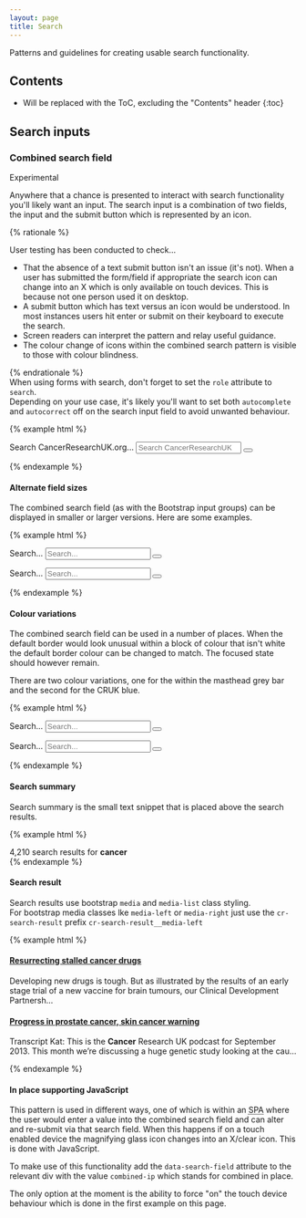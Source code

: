 ```yaml
---
layout: page
title: Search
---
```


Patterns and guidelines for creating usable search functionality.

## Contents

* Will be replaced with the ToC, excluding the "Contents" header
{:toc}

## Search inputs

### Combined search field

<span class="label label-danger">Experimental</span>

Anywhere that a chance is presented to interact with search functionality you'll likely want an input. The search input is a combination of two fields, the input and the submit button which is represented by an icon.

{% rationale %}
<p>User testing has been conducted to check...</p>
<ul>
  <li>That the absence of a text submit button isn't an issue (it's not). When a user has submitted the form/field if appropriate the search icon can change into an X which is only available on touch devices. This is because not one person used it on desktop.</li>
  <li>A submit button which has text versus an icon would be understood. In most instances users hit enter or submit on their keyboard to execute the search.</li>
  <li>Screen readers can interpret the pattern and relay useful guidance.</li>
  <li>The colour change of icons within the combined search pattern is visible to those with colour blindness.</li>
</ul>
{% endrationale %}

<div class="alert alert-warning" role="alert">When using forms with search, don't forget to set the <code>role</code> attribute to <code>search</code>.</div>

<div class="alert alert-warning" role="alert">Depending on your use case, it's likely you'll want to set both <code>autocomplete</code> and <code>autocorrect</code> off on the search input field to avoid unwanted behaviour.</div>

{% example html %}
<div class="row">
  <div class="col-xs-6">
    <form role="search" action="#" id="search-field-combined-example">
      <div class="cr-input-group cr-search-input" data-search-field="combined-ip" data-force_touch_device="true">
        <label for="search-input" id="search-label">Search CancerResearchUK.org...</label>
        <input type="search" class="cr-input-group__input cr-search-input__input" id="search-input" placeholder="Search CancerResearchUK.org..." aria-describedby="search-label" autocomplete="off" autocorrect="off">
        <span class="cr-input-group__button cr-search-input__button">
          <button type="submit" class="btn" aria-label="Submit your search"><span class="cr-input-group__icon glyphicon glyphicon-search" aria-hidden="true"></span></button>
        </span>
      </div>
    </form>
  </div>
</div>
{% endexample %}

#### Alternate field sizes

The combined search field (as with the Bootstrap input groups) can be displayed in smaller or larger versions. Here are some examples.

{% example html %}
<div class="row">
  <div class="col-xs-12">
    <form role="search" action="#" id="search-field-combined-example-2">
      <div class="cr-input-group cr-input-group--lg cr-search-input">
        <label for="search-input-2" id="search-label-2">Search...</label>
        <input type="search" class="cr-input-group__input cr-search-input__input" id="search-input-2" placeholder="Search..." aria-describedby="search-label-2" autocomplete="off" autocorrect="off">
        <span class="cr-input-group__button cr-search-input__button">
          <button type="submit" class="btn" aria-label="Submit your search"><span class="cr-input-group__icon glyphicon glyphicon-search" aria-hidden="true"></span></button>
        </span>
      </div>
    </form>
  </div>
</div>

<div class="row">
  <div class="col-xs-4">
    <form role="search" action="#" id="search-field-combined-example-3">
      <div class="cr-input-group cr-input-group--sm cr-search-input">
        <label for="search-input-3" id="search-label-3">Search...</label>
        <input type="search" class="cr-input-group__input cr-search-input__input" id="search-input-3" placeholder="Search..." aria-describedby="search-label" autocomplete="off" autocorrect="off">
        <span class="cr-input-group__button cr-search-input__button">
          <button type="submit" class="btn" aria-label="Submit your search"><span class="cr-input-group__icon glyphicon glyphicon-search" aria-hidden="true"></span></button>
        </span>
      </div>
    </form>
  </div>
</div>
{% endexample %}


#### Colour variations

The combined search field can be used in a number of places. When the default border would look unusual within a block of colour that isn't white the default border colour can be changed to match. The focused state should however remain.

There are two colour variations, one for the within the masthead grey bar and the second for the CRUK blue.

{% example html %}
<div class="row">
  <div class="col-xs-6">
    <form role="search" action="#" id="search-field-combined-example-4">
      <div class="cr-input-group cr-search-input cr-input-group--primary">
        <label for="search-input-4" id="search-label-4">Search...</label>
        <input type="search" class="cr-input-group__input cr-search-input__input" id="search-input-4" placeholder="Search..." aria-describedby="search-label-2" autocomplete="off" autocorrect="off">
        <span class="cr-input-group__button cr-search-input__button">
          <button type="submit" class="btn" aria-label="Submit your search"><span class="cr-input-group__icon glyphicon glyphicon-search" aria-hidden="true"></span></button>
        </span>
      </div>
    </form>
  </div>
</div>

<div class="row">
  <div class="col-xs-4">
    <form role="search" action="#" id="search-field-combined-example-5">
      <div class="cr-input-group cr-input-group--sm cr-search-input cr-input-group--masthead">
        <label for="search-input-5" id="search-label-5">Search...</label>
        <input type="search" class="cr-input-group__input cr-search-input__input" id="search-input-5" placeholder="Search..." aria-describedby="search-label" autocomplete="off" autocorrect="off">
        <span class="cr-input-group__button cr-search-input__button">
          <button type="submit" class="btn" aria-label="Submit your search"><span class="cr-input-group__icon glyphicon glyphicon-search" aria-hidden="true"></span></button>
        </span>
      </div>
    </form>
  </div>
</div>
{% endexample %}

#### Search summary

Search summary is the small text snippet that is placed above the search results.

{% example html %}
<div class="cr-search-summary">
  <div class="cr-search-summary__info">
    4,210 search results for <strong>cancer</strong>
  </div>
</div>
{% endexample %}

#### Search result

Search results use bootstrap <code>media</code> and <code>media-list</code> class styling.<br />
For bootstrap media classes lke <code>media-left</code> or <code>media-right</code> just use the <code>cr-search-result</code> prefix <code>cr-search-result__media-left</code> 

{% example html %}
<article class="cr-search-result">
  <div class="cr-search-result__media-body">
    <h4 class="cr-search-result__title">
      <a class="cr-search-result__link" href="http://www.cancerresearchuk.org/node/38191">Resurrecting stalled cancer drugs</a>
    </h4>
    <p class="cr-search-result__excerpt">
      Developing new drugs is tough. But as illustrated by the results of an early stage trial of a new vaccine for brain tumours, our Clinical Development Partnersh…
     </p>
   </div>
 </article>
 <article class="cr-search-result">
  <div class="cr-search-result__media-body">
    <h4 class="cr-search-result__title">
      <a class="cr-search-result__link" href="http://www.cancerresearchuk.org/node/28266">Progress in prostate cancer, skin cancer warning</a>
    </h4>
    <p class="cr-search-result__excerpt">
      Transcript Kat: This is the <strong>Cancer</strong> Research UK podcast for September 2013. This month we’re discussing a huge genetic study looking at the cau…
    </p>
   </div>
 </article>
{% endexample %}

#### In place supporting JavaScript

This pattern is used in different ways, one of which is within an <abbr title="Single Page Application">SPA</abbr> where the user would enter a value into the combined search field and can alter and re-submit via that search field. When this happens if on a touch enabled device the magnifying glass icon changes into an X/clear icon. This is done with JavaScript.

To make use of this functionality add the <code>data-search-field</code> attribute to the relevant div with the value <code>combined-ip</code> which stands for combined in place.

<code><div class="cr-input-group cr-search-input" data-search-field="combined-ip"></code>

The only option at the moment is the ability to force "on" the touch device behaviour which is done in the first example on this page.

